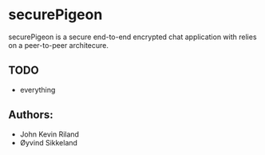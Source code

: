 # securePigeon

securePigeon is a secure end-to-end encrypted chat application with relies on a peer-to-peer architecure.


## TODO

* everything


## Authors:
* John Kevin Riland
* Øyvind Sikkeland
